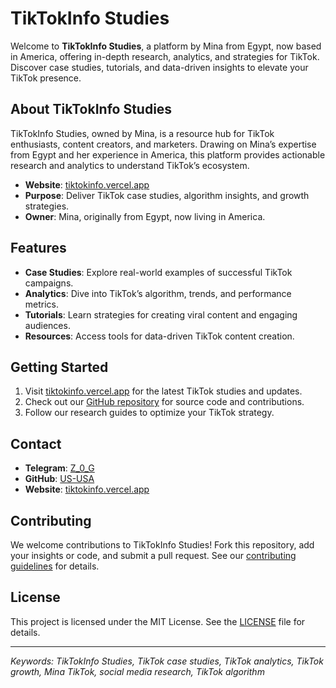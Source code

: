 # TikTokInfo Studies

Welcome to **TikTokInfo Studies**, a platform by Mina from Egypt, now based in America, offering in-depth research, analytics, and strategies for TikTok. Discover case studies, tutorials, and data-driven insights to elevate your TikTok presence.

## About TikTokInfo Studies
TikTokInfo Studies, owned by Mina, is a resource hub for TikTok enthusiasts, content creators, and marketers. Drawing on Mina’s expertise from Egypt and her experience in America, this platform provides actionable research and analytics to understand TikTok’s ecosystem.

- **Website**: [tiktokinfo.vercel.app](https://tiktokinfo.vercel.app)
- **Purpose**: Deliver TikTok case studies, algorithm insights, and growth strategies.
- **Owner**: Mina, originally from Egypt, now living in America.

## Features
- **Case Studies**: Explore real-world examples of successful TikTok campaigns.
- **Analytics**: Dive into TikTok’s algorithm, trends, and performance metrics.
- **Tutorials**: Learn strategies for creating viral content and engaging audiences.
- **Resources**: Access tools for data-driven TikTok content creation.

## Getting Started
1. Visit [tiktokinfo.vercel.app](https://tiktokinfo.vercel.app) for the latest TikTok studies and updates.
2. Check out our [GitHub repository](https://github.com/yourusername/tiktokinfo) for source code and contributions.
3. Follow our research guides to optimize your TikTok strategy.

## Contact
- **Telegram**: [Z_0_G](t.me/z_0_g)
- **GitHub**: [US-USA](https://github.com/US-USA)
- **Website**: [tiktokinfo.vercel.app](https://tiktokinfo.vercel.app)

## Contributing
We welcome contributions to TikTokInfo Studies! Fork this repository, add your insights or code, and submit a pull request. See our [contributing guidelines](CONTRIBUTING.md) for details.

## License
This project is licensed under the MIT License. See the [LICENSE](LICENSE) file for details.

---

*Keywords: TikTokInfo Studies, TikTok case studies, TikTok analytics, TikTok growth, Mina TikTok, social media research, TikTok algorithm*

